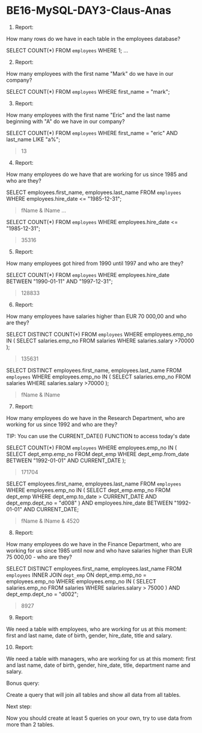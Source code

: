 # BE16-MySQL-DAY3-Claus-Anas

 1. Report:

  How many rows do we have in each table in the employees database?

 SELECT COUNT(*) FROM `employees` WHERE 1;
 ...


2. Report:

  How many employees with the first name "Mark" do we have in our company?

SELECT COUNT(*) FROM `employees` WHERE first_name = "mark";


3. Report:

  How many employees with the first name "Eric" and the last name beginning with "A" do we have in our company?

SELECT COUNT(*) FROM `employees` WHERE first_name = "eric" AND last_name LIKE "a%";

> 13

4. Report:

  How many employees do we have that are working for us since 1985 and who are they?

SELECT employees.first_name, employees.last_name FROM `employees` WHERE employees.hire_date <= "1985-12-31";

> fName & lName ...

SELECT COUNT(*) FROM `employees` WHERE employees.hire_date <= "1985-12-31";

> 35316


5. Report:

  How many employees got hired from 1990 until 1997 and who are they?

SELECT COUNT(*) FROM `employees` WHERE employees.hire_date BETWEEN "1990-01-11" AND "1997-12-31";

> 128833

6. Report:

  How many employees have salaries higher than EUR 70 000,00 and who are they? 

SELECT DISTINCT COUNT(*) FROM `employees` WHERE employees.emp_no IN ( SELECT salaries.emp_no FROM salaries WHERE salaries.salary >70000 );

> 135631

SELECT DISTINCT employees.first_name, employees.last_name 
FROM `employees` 
WHERE employees.emp_no IN 
( 
SELECT salaries.emp_no 
FROM salaries 
WHERE salaries.salary >70000 );

> fName & lName

7. Report:

  How many employees do we have in the Research Department, who are working for us since 1992 and who are they?

  TIP: You can use the CURRENT_DATE() FUNCTION to access today's date

SELECT COUNT(*) 
FROM `employees` 
WHERE employees.emp_no IN (
SELECT dept_emp.emp_no
  FROM dept_emp
  WHERE dept_emp.from_date BETWEEN "1992-01-01" AND CURRENT_DATE
);

> 171704

SELECT employees.first_name, employees.last_name 
FROM `employees` 
WHERE employees.emp_no IN (
SELECT dept_emp.emp_no
  FROM dept_emp
  WHERE dept_emp.to_date > CURRENT_DATE
  AND dept_emp.dept_no = "d008"
) AND employees.hire_date BETWEEN "1992-01-01" AND CURRENT_DATE;

> fName & lName & 4520


8. Report:

  How many employees do we have in the Finance Department, who are working for us since 1985 until now and who have salaries higher than EUR 75 000,00 - who are they?

SELECT DISTINCT employees.first_name, employees.last_name
FROM `employees` 
INNER JOIN `dept_emp` ON dept_emp.emp_no = employees.emp_no
WHERE employees.emp_no IN (
	SELECT salaries.emp_no
    FROM salaries
    WHERE salaries.salary > 75000
) AND dept_emp.dept_no = "d002";

> 8927



9. Report:

We need a table with employees, who are working for us at this moment: first and last name, date of birth, gender, hire_date, title and salary.



10. Report:

We need a table with managers, who are working for us at this moment: first and last name, date of birth, gender, hire_date, title, department name and salary.



Bonus query:

Create a query that will join all tables and show all data from all tables.



Next step:

Now you should create at least 5 queries on your own, try to use data from more than 2 tables.

